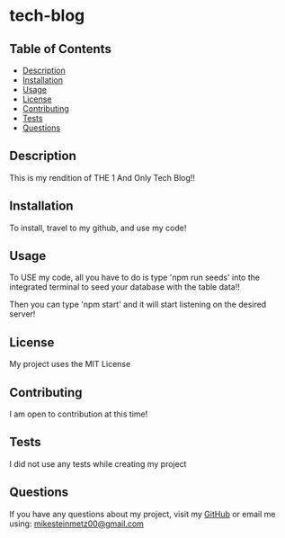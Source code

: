 # tech-blog

## Table of Contents

- [Description](#description)
- [Installation](#installation)
- [Usage](#usage)
- [License](#license)
- [Contributing](#contributing)
- [Tests](#tests)
- [Questions](#questions)

## Description
This is my rendition of THE 1 And Only Tech Blog!!

## Installation
To install, travel to my github, and use my code! 

## Usage 
To USE my code, all you have to do is type 'npm run seeds' into the integrated terminal to seed your database with the table data!!

Then you can type 'npm start' and it will start listening on the desired server!

## License
My project uses the MIT License

## Contributing
I am open to contribution at this time!

## Tests
I did not use any tests while creating my project

## Questions
If you have any questions about my project, visit my [GitHub](https://github.com/mgsteinmetz) 
or email me using: mikesteinmetz00@gmail.com
